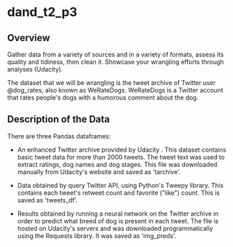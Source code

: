 # dand_t2_p3

## Overview

Gather data from a variety of sources and in a variety of formats, assess its quality and tidiness, then clean it. Showcase your wrangling efforts through analyses (Udacity).

The dataset that we will be wrangling is the tweet archive of Twitter user @dog_rates, also known as WeRateDogs. WeRateDogs is a Twitter account that rates people's dogs with a humorous comment about the dog. 

## Description of the Data

There are three Pandas dataframes:

* An enhanced Twitter archive provided by Udacity . This dataset contains basic tweet data for more than 2000 tweets. The tweet text was used to extract ratings, dog names and dog stages. This file was downloaded manually from Udacity's website and saved as 'tarchive'.

* Data obtained by query Twitter API, using Python's Tweepy library. This contains each tweet's retweet count and favorite ("like") count. This is saved as 'tweets_df'.

* Results obtained by running a neural network on the Twitter archive in order to predict what breed of dog is present in each tweet. The file is hosted on Udacity's servers and was downloaded programmatically using the Requests library. It was saved as 'img_preds'.


